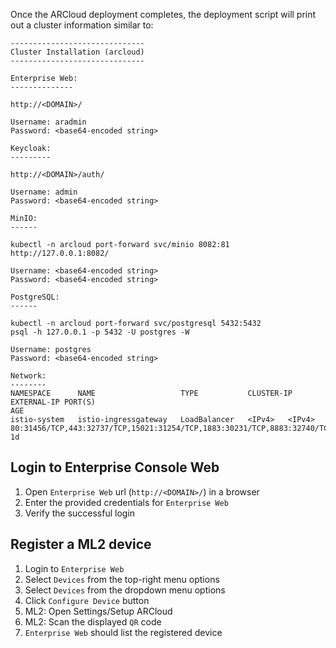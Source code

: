 Once the ARCloud deployment completes, the deployment script will print out a cluster information similar to:
```shell
------------------------------
Cluster Installation (arcloud)
------------------------------

Enterprise Web:
--------------

http://<DOMAIN>/

Username: aradmin
Password: <base64-encoded string>

Keycloak:
---------

http://<DOMAIN>/auth/

Username: admin
Password: <base64-encoded string>

MinIO:
------

kubectl -n arcloud port-forward svc/minio 8082:81
http://127.0.0.1:8082/

Username: <base64-encoded string>
Password: <base64-encoded string>

PostgreSQL:
------

kubectl -n arcloud port-forward svc/postgresql 5432:5432
psql -h 127.0.0.1 -p 5432 -U postgres -W

Username: postgres
Password: <base64-encoded string>

Network:
--------
NAMESPACE      NAME                   TYPE           CLUSTER-IP        EXTERNAL-IP PORT(S)                                                        AGE
istio-system   istio-ingressgateway   LoadBalancer   <IPv4>   <IPv4>   80:31456/TCP,443:32737/TCP,15021:31254/TCP,1883:30231/TCP,8883:32740/TCP    1d
```
## Login to Enterprise Console Web
1. Open `Enterprise Web` url (`http://<DOMAIN>/`) in a browser
2. Enter the provided credentials for `Enterprise Web`
3. Verify the successful login

## Register a ML2 device
1. Login to `Enterprise Web`
2. Select `Devices` from the top-right menu options
3. Select `Devices` from the dropdown menu options
4. Click `Configure Device` button
5. ML2: Open Settings/Setup ARCloud 
6. ML2: Scan the displayed `QR` code
7. `Enterprise Web` should list the registered device
